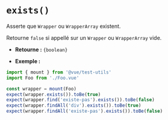 # `exists()`

Asserte que `Wrapper` ou `WrapperArray` existent.

Retourne `false` si appellé sur un `Wrapper` ou `WrapperArray` vide.

- **Retourne :** `{boolean}`

- **Exemple :**

```js
import { mount } from '@vue/test-utils'
import Foo from './Foo.vue'

const wrapper = mount(Foo)
expect(wrapper.exists()).toBe(true)
expect(wrapper.find('existe-pas').exists()).toBe(false)
expect(wrapper.findAll('div').exists()).toBe(true)
expect(wrapper.findAll('existe-pas').exists()).toBe(false)
```
